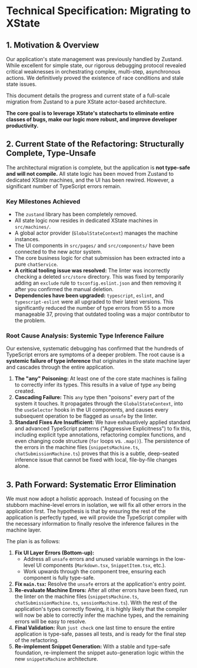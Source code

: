 # Technical Specification: Migrating to XState

## 1. Motivation & Overview

Our application's state management was previously handled by Zustand. While excellent for simple state, our rigorous debugging protocol revealed critical weaknesses in orchestrating complex, multi-step, asynchronous actions. We definitively proved the existence of race conditions and stale state issues.

This document details the progress and current state of a full-scale migration from Zustand to a pure XState actor-based architecture.

**The core goal is to leverage XState's statecharts to eliminate entire classes of bugs, make our logic more robust, and improve developer productivity.**

## 2. Current State of the Refactoring: **Structurally Complete, Type-Unsafe**

The architectural migration is complete, but the application is **not type-safe and will not compile.** All state logic has been moved from Zustand to dedicated XState machines, and the UI has been rewired. However, a significant number of TypeScript errors remain.

### Key Milestones Achieved
*   The `zustand` library has been completely removed.
*   All state logic now resides in dedicated XState machines in `src/machines/`.
*   A global actor provider (`GlobalStateContext`) manages the machine instances.
*   The UI components in `src/pages/` and `src/components/` have been connected to the new actor system.
*   The core business logic for chat submission has been extracted into a pure `chatService`.
*   **A critical tooling issue was resolved:** The linter was incorrectly checking a deleted `src/store` directory. This was fixed by temporarily adding an `exclude` rule to `tsconfig.eslint.json` and then removing it after you confirmed the manual deletion.
*   **Dependencies have been upgraded:** `typescript`, `eslint`, and `typescript-eslint` were all upgraded to their latest versions. This significantly reduced the number of type errors from 55 to a more manageable 37, proving that outdated tooling was a major contributor to the problem.

### Root Cause Analysis: Systemic Type Inference Failure

Our extensive, systematic debugging has confirmed that the hundreds of TypeScript errors are symptoms of a deeper problem. The root cause is a **systemic failure of type inference** that originates in the state machine layer and cascades through the entire application.

1.  **The "any" Poisoning:** At least one of the core state machines is failing to correctly infer its types. This results in a value of type `any` being created.
2.  **Cascading Failure:** This `any` type then "poisons" every part of the system it touches. It propagates through the `GlobalStateContext`, into the `useSelector` hooks in the UI components, and causes every subsequent operation to be flagged as `unsafe` by the linter.
3.  **Standard Fixes Are Insufficient:** We have exhaustively applied standard and advanced TypeScript patterns ("Aggressive Explicitness") to fix this, including explicit type annotations, refactoring complex functions, and even changing code structure (`for` loops vs. `.map()`). The persistence of the errors in the machine files (`snippetsMachine.ts`, `chatSubmissionMachine.ts`) proves that this is a subtle, deep-seated inference issue that cannot be fixed with local, file-by-file changes alone.

## 3. Path Forward: Systematic Error Elimination

We must now adopt a holistic approach. Instead of focusing on the stubborn machine-level errors in isolation, we will fix all other errors in the application first. The hypothesis is that by ensuring the rest of the application is perfectly typed, we will provide the TypeScript compiler with the necessary information to finally resolve the inference failures in the machine layer.

The plan is as follows:

1.  **Fix UI Layer Errors (Bottom-up):**
    *   Address all `unsafe` errors and unused variable warnings in the low-level UI components (`Markdown.tsx`, `SnippetItem.tsx`, etc.).
    *   Work upwards through the component tree, ensuring each component is fully type-safe.
2.  **Fix `main.tsx`:** Resolve the `unsafe` errors at the application's entry point.
3.  **Re-evaluate Machine Errors:** After all other errors have been fixed, run the linter on the machine files (`snippetsMachine.ts`, `chatSubmissionMachine.ts`, `sessionMachine.ts`). With the rest of the application's types correctly flowing, it is highly likely that the compiler will now be able to correctly infer the machine types, and the remaining errors will be easy to resolve.
4.  **Final Validation:** Run `just check` one last time to ensure the entire application is type-safe, passes all tests, and is ready for the final step of the refactoring.
5.  **Re-implement Snippet Generation:** With a stable and type-safe foundation, re-implement the snippet auto-generation logic within the new `snippetsMachine` architecture.
